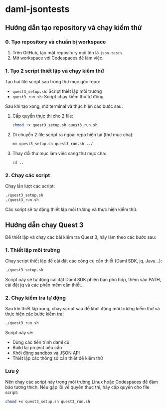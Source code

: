 # daml-jsontests
## Hướng dẫn tạo repository và chạy kiểm thử

### 0. Tạo repository và chuẩn bị workspace
1. Trên GitHub, tạo một repository mới tên là `json-tests`.
2. Mở workspace với Codespaces để làm việc.

### 1. Tạo 2 script thiết lập và chạy kiểm thử

Tạo hai file script sau trong thư mục gốc repo:
- `quest3_setup.sh`: Script thiết lập môi trường
- `quest3_run.sh`: Script chạy kiểm thử tự động

Sau khi tạo xong, mở terminal và thực hiện các bước sau:
1. Cấp quyền thực thi cho 2 file:
	```bash
	chmod +x quest3_setup.sh quest3_run.sh
	```
2. Di chuyển 2 file script ra ngoài repo hiện tại (thư mục cha):
	```bash
	mv quest3_setup.sh quest3_run.sh ../
	```
3. Thay đổi thư mục làm việc sang thư mục cha:
	```bash
	cd ..
	```

### 2. Chạy các script
Chạy lần lượt các script:
```bash
./quest3_setup.sh
./quest3_run.sh
```
Các script sẽ tự động thiết lập môi trường và thực hiện kiểm thử.

## Hướng dẫn chạy Quest 3

Để thiết lập và chạy các bài kiểm tra Quest 3, hãy làm theo các bước sau:

### 1. Thiết lập môi trường
Chạy script thiết lập để cài đặt các công cụ cần thiết (Daml SDK, jq, Java...):

```bash
./quest3_setup.sh
```

Script này sẽ tự động cài đặt Daml SDK phiên bản phù hợp, thêm vào PATH, cài đặt jq và các phần mềm cần thiết.

### 2. Chạy kiểm tra tự động
Sau khi thiết lập xong, chạy script sau để khởi động môi trường kiểm thử và thực hiện các bước kiểm tra:

```bash
./quest3_run.sh
```

Script này sẽ:
- Dừng các tiến trình daml cũ
- Build lại project nếu cần
- Khởi động sandbox và JSON API
- Thiết lập các thông số cần thiết để kiểm thử

### Lưu ý
Nên chạy các script này trong môi trường Linux hoặc Codespaces để đảm bảo tương thích.
Nếu gặp lỗi về quyền thực thi, hãy cấp quyền cho file script:
```bash
chmod +x quest3_setup.sh quest3_run.sh
```